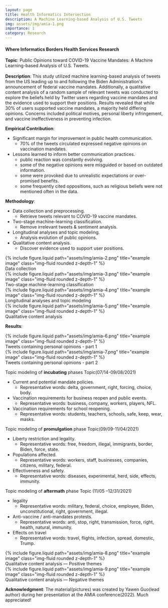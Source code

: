 ```yaml
---
layout: page
title: Health Informatics Intersection
description: A Machine Learning-based Analysis of U.S. Tweets
img: assets/img/amia-1.png
importance: 1
category: Research
---
```


#### Where Informatics Borders Health Services Research

**Topic**: Public Opinions toward COVID-19 Vaccine Mandates: A Machine Learning-based Analysis of U.S. Tweets.
<br>  
**Description**: This study utilized machine learning-based analysis of tweets from the US leading up to and following the Biden Administration's announcement of federal vaccine mandates. Additionally, a qualitative content analysis of a random sample of relevant tweets was conducted to explore the beliefs held by Twitter users regarding vaccine mandates and the evidence used to support their positions. Results revealed that while 30% of users supported vaccine mandates, a majority held differing opinions. Concerns included political motives, personal liberty infringement, and vaccine ineffectiveness in preventing infection.

**Empirical Contribution**:

- Significant margin for improvement in public health communication.
  - 70% of the tweets circulated expressed negative opinions on vaccination mandates.
- Lessons learned to inform better communication practices.
  - public reaction was constantly evolving.
  - some of the negative opinions were misguided or based on outdated information.
  - some were provoked due to unrealistic expectations or over-promised benefits.
  - some frequently cited oppositions, such as religious beliefs were not mentioned often in the data.

**Methodology**:

- Data collection and preprocessing.
  - Retrieve tweets relevant to COVID-19 vaccine mandates.
- Two-stage machine-learning classification.
  - Remove irrelevant tweets & sentiment analysis.
- Longitudinal analyses and topic modeling.
  - Analysis evolution of public opinions.
- Qualitative content analysis.
  - Discover evidence used to support user positions.

<div class="row">
    <div class="col-sm mt-3 mt-md-0">
        {% include figure.liquid path="assets/img/amia-2.png" title="example image" class="img-fluid rounded z-depth-1" %}
    </div>
</div>
<div class="caption">
    Data collection
</div>

<div class="row">
    <div class="col-sm mt-3 mt-md-0">
        {% include figure.liquid path="assets/img/amia-3.png" title="example image" class="img-fluid rounded z-depth-1" %}
    </div>
</div>
<div class="caption">
    Two-stage machine-learning classification
</div>

<div class="row">
    <div class="col-sm mt-3 mt-md-0">
        {% include figure.liquid path="assets/img/amia-4.png" title="example image" class="img-fluid rounded z-depth-1" %}
    </div>
</div>
<div class="caption">
    Longitudinal analyses and topic modeling
</div>

<div class="row">
    <div class="col-sm mt-3 mt-md-0">
        {% include figure.liquid path="assets/img/amia-5.png" title="example image" class="img-fluid rounded z-depth-1" %}
    </div>
</div>
<div class="caption">
    Qualitative content analysis
</div>

**Results**:

<div class="row">
    <div class="col-sm mt-3 mt-md-0">
        {% include figure.liquid path="assets/img/amia-6.png" title="example image" class="img-fluid rounded z-depth-1" %}
    </div>
</div>
<div class="caption">
    Tweets containing personal opinions - part 1
</div>
<div class="row">
    <div class="col-sm mt-3 mt-md-0">
        {% include figure.liquid path="assets/img/amia-7.png" title="example image" class="img-fluid rounded z-depth-1" %}
    </div>
</div>
<div class="caption">
    Tweets containing personal opinions - part 2
</div>

Topic modeling of **incubating** phases
Topic(07/14-09/08/2021)

- Current and potential mandate policies.
  - Representative words: delta, government, right, forcing, choice, body.
- Vaccination requirements for business reopen and public events.
  - Representative words: business, company, workers, players, NFL.
- Vaccination requirements for school reopening.
  - Representative words: students, teachers, schools, safe, keep, wear, masks.

Topic modeling of **promulgation** phase
Topic(09/09-11/04/2021)

- Liberty restriction and legality.
  - Representative words: free, freedom, illegal, immigrants, border, Biden, force, state.
- Populations affected.
  - Representative words: workers, staff, businesses, companies, citizens, military, federal.
- Effectiveness and safety.
  - Representative words: diseases, experimental, herd, side, effects, immunity.

Topic modeling of **aftermath** phase
Topic (11/05 –12/31/2021)

- legality
  - Representative words: military, federal, choice, employee, Biden, unconstitutional, right, government, illegal.
- Anti-vaccine / anti-mandates protests.
  - Representative words: anti, stop, right, transmission, force, right, health, natural, immunity.
- Effects on travel
  - Representative words: travel, flights, infection, spread, domestic, Trump.

<div class="row">
    <div class="col-sm mt-3 mt-md-0">
        {% include figure.liquid path="assets/img/amia-8.png" title="example image" class="img-fluid rounded z-depth-1" %}
    </div>
</div>
<div class="caption">
    Qualitative content analysis — Positive themes
</div>

<div class="row">
    <div class="col-sm mt-3 mt-md-0">
        {% include figure.liquid path="assets/img/amia-9.png" title="example image" class="img-fluid rounded z-depth-1" %}
    </div>
</div>
<div class="caption">
    Qualitative content analysis — Negative themes
</div>

**Acknowledgment**:
The material(pictures) was created by Yawen Guo(lead author) during her presentation at the AMIA conference(2022). Much appreciated!
